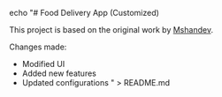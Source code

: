 echo "# Food Delivery App (Customized)

This project is based on the original work by [Mshandev](https://github.com/Mshandev/Food-Delivery).

Changes made:
- Modified UI
- Added new features
- Updated configurations
" > README.md
